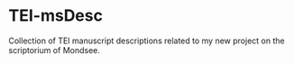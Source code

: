 # TEI-msDesc
Collection of TEI manuscript descriptions related to my new project on the scriptorium of Mondsee.
